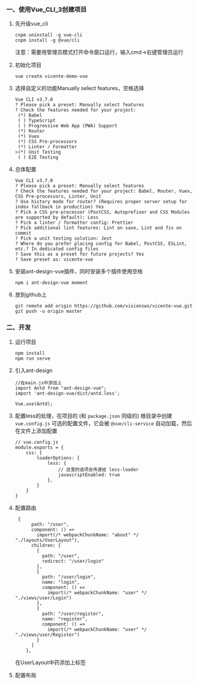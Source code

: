 ### 一、使用Vue_CLI_3创建项目

1. 先升级vue_cli

   ```
   cnpm uninstall -g vue-cli
   cnpm install -g @vue/cli
   ```

   注意：需要用管理员模式打开命令窗口运行，输入cmd->右键管理员运行

2. 初始化项目

   ```
   vue create vicente-demo-vue
   ```

   

3. 选择自定义的功能Manually select features，空格选择

   ```
   Vue CLI v3.7.0
   ? Please pick a preset: Manually select features
   ? Check the features needed for your project:
    (*) Babel
    ( ) TypeScript
    ( ) Progressive Web App (PWA) Support
    (*) Router
    (*) Vuex
    (*) CSS Pre-processors
    (*) Linter / Formatter
   >(*) Unit Testing
    ( ) E2E Testing
   ```

4. 总体配置

   ```
   Vue CLI v3.7.0
   ? Please pick a preset: Manually select features
   ? Check the features needed for your project: Babel, Router, Vuex, CSS Pre-processors, Linter, Unit
   ? Use history mode for router? (Requires proper server setup for index fallback in production) Yes
   ? Pick a CSS pre-processor (PostCSS, Autoprefixer and CSS Modules are supported by default): Less
   ? Pick a linter / formatter config: Prettier
   ? Pick additional lint features: Lint on save, Lint and fix on commit
   ? Pick a unit testing solution: Jest
   ? Where do you prefer placing config for Babel, PostCSS, ESLint, etc.? In dedicated config files
   ? Save this as a preset for future projects? Yes
   ? Save preset as: vicente-vue
   ```

5. 安装ant-design-vue插件，同时安装多个插件使用空格

   ```
   npm i ant-design-vue moment
   ```

6. 放到github上

   ```
   git remote add origin https://github.com/visionsws/vicente-vue.git
   git push -u origin master
   ```

   

### 二、开发

1. 运行项目

   ```
   npm install
   npm run serve
   ```

2. 引入ant-design

   ```
   //在main.js中添加上
   import Antd from "ant-design-vue";
   import 'ant-design-vue/dist/antd.less';
   
   Vue.use(Antd);
   ```

3. 配置less的处理，在项目的 (和 `package.json` 同级的) 根目录中创建`vue.config.js` 可选的配置文件，它会被 `@vue/cli-service` 自动加载，然后在文件上添加配置

   ```
   // vue.config.js
   module.exports = {
       css: {
           loaderOptions: {
               less: {
                   // 这里的选项会传递给 less-loader
                   javascriptEnabled: true
               },
           }
       }
   }
   
   ```

4. 配置路由

   ```
    {
         path: "/user",
         component: () =>
           import(/* webpackChunkName: "about" */ "./layouts/UserLayout"),
         children: [
           {
             path: "/user",
             redirect: "/user/login"
           },
           {
             path: "/user/login",
             name: "login",
             component: () =>
               import(/* webpackChunkName: "user" */ "./views/user/Login")
           },
           {
             path: "/user/register",
             name: "register",
             component: () =>
               import(/* webpackChunkName: "user" */ "./views/user/Register")
           }
         ]
       },
   ```

   在UserLayout中药添加上<router-view></router-view>标签

5. 配置布局

   






